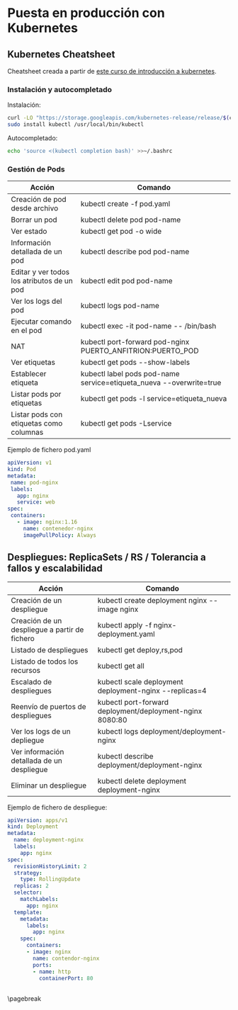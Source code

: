 # Puesta en producción con Kubernetes


## Kubernetes Cheatsheet

Cheatsheet creada a partir de [este curso de introducción a kubernetes](https://github.com/iesgn/curso_kubernetes_cep).

### Instalación y autocompletado

Instalación:

```bash
curl -LO "https://storage.googleapis.com/kubernetes-release/release/$(curl -s https://storage.googleapis.com/kubernetes-release/release/stable.txt)/bin/linux/amd64/kubectl"
sudo install kubectl /usr/local/bin/kubectl
```

Autocompletado:

```bash
echo 'source <(kubectl completion bash)' >>~/.bashrc
```

### Gestión de Pods

Acción | Comando
-------|--------
Creación de pod desde archivo | kubectl create -f pod.yaml
Borrar un pod | kubectl delete pod pod-name
Ver estado | kubectl get pod -o wide
Información detallada de un pod | kubectl describe pod pod-name
Editar y ver todos los atributos de un pod | kubectl edit pod pod-name
Ver los logs del pod | kubectl logs pod-name
Ejecutar comando en el pod | kubectl exec -it pod-name -- /bin/bash
NAT | kubectl port-forward pod-nginx PUERTO_ANFITRION:PUERTO_POD
Ver etiquetas | kubectl get pods --show-labels
Establecer etiqueta | kubectl label pods pod-name service=etiqueta_nueva --overwrite=true
Listar pods por etiquetas | kubectl get pods -l service=etiqueta_nueva
Listar pods con etiquetas como columnas | kubectl get pods -Lservice

Ejemplo de fichero pod.yaml

```yaml
apiVersion: v1
kind: Pod
metadata:
 name: pod-nginx
 labels:
   app: nginx
   service: web
spec:
 containers:
   - image: nginx:1.16
     name: contenedor-nginx
     imagePullPolicy: Always
```

## Despliegues: ReplicaSets / RS / Tolerancia a fallos y escalabilidad

Acción | Comando
-------|--------
Creación de un despliegue | kubectl create deployment nginx --image nginx
Creación de un despliegue a partir de fichero | kubectl apply -f nginx-deployment.yaml
Listado de despliegues | kubectl get deploy,rs,pod
Listado de todos los recursos | kubectl get all
Escalado de despliegues | kubectl scale deployment deployment-nginx --replicas=4
Reenvío de puertos de despliegues | kubectl port-forward deployment/deployment-nginx 8080:80
Ver los logs de un depliegue | kubectl logs deployment/deployment-nginx
Ver información detallada de un despliegue | kubectl describe deployment/deployment-nginx
Eliminar un despliegue | kubectl delete deployment deployment-nginx

Ejemplo de fichero de despliegue:

```yaml
apiVersion: apps/v1
kind: Deployment
metadata:
  name: deployment-nginx
  labels:
    app: nginx
spec:
  revisionHistoryLimit: 2
  strategy:
    type: RollingUpdate
  replicas: 2
  selector:
    matchLabels:
      app: nginx
  template:
    metadata:
      labels:
        app: nginx
    spec:
      containers:
      - image: nginx
        name: contendor-nginx
        ports:
        - name: http
          containerPort: 80
```

## 



\pagebreak

